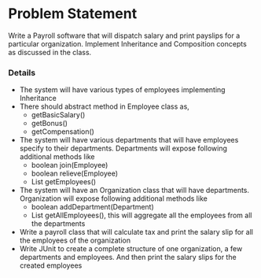 # Problem Statement

Write a Payroll software that will dispatch salary and print payslips for a particular organization. Implement Inheritance and Composition concepts as discussed in the class.

### Details

- The system will have various types of employees implementing Inheritance
- There should abstract method in Employee class as, 
    - getBasicSalary()
    - getBonus()
    - getCompensation()
- The system will have various departments that will have employees specify to their departments. Departments will expose following additional methods like
    - boolean join(Employee)
    - boolean relieve(Employee)
    - List<Developer> getEmployees()
- The system will have an Organization class that will have departments. Organization will expose following additional methods like 
    - boolean addDepartment(Department)
    - List<Employee> getAllEmployees(), this will aggregate all the employees from all the departments
- Write a payroll class that will calculate tax and print the salary slip for all the employees of the organization
- Write JUnit to create a complete structure of one organization, a few departments and employees. And then print the salary slips for the created employees


